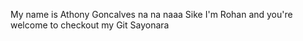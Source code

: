 My name is Athony Goncalves na na naaa
Sike
I'm Rohan and you're welcome to checkout my Git
Sayonara

<!---
rohang2504/rohang2504 is a ✨ special ✨ repository because its `README.md` (this file) appears on your GitHub profile.
You can click the Preview link to take a look at your changes.
--->
